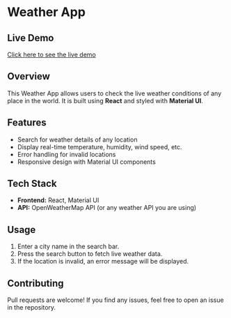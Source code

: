 # Weather App

## Live Demo

[Click here to see the live demo](https://weather-app-puce-one-39.vercel.app/)

## Overview

This Weather App allows users to check the live weather conditions of any place in the world. It is built using **React** and styled with **Material UI**.

## Features

- Search for weather details of any location
- Display real-time temperature, humidity, wind speed, etc.
- Error handling for invalid locations
- Responsive design with Material UI components

## Tech Stack

- **Frontend:** React, Material UI
- **API:** OpenWeatherMap API (or any weather API you are using)

## Usage

1. Enter a city name in the search bar.
2. Press the search button to fetch live weather data.
3. If the location is invalid, an error message will be displayed.

## Contributing

Pull requests are welcome! If you find any issues, feel free to open an issue in the repository.

##
